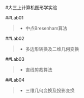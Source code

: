 #大三上计算机图形学实验

##Lab01
>- 中点Bresenham算法

##Lab02
>- 多边形转换及二维几何变换

##Lab03
>- 直线剪裁算法

##Lab04
>- 三维几何变换及投影变换
